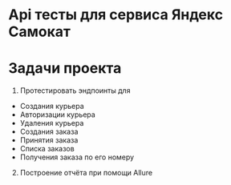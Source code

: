 # Api тесты для сервиса Яндекс Самокат
# Задачи проекта
1. Протестировать эндпоинты для
- Создания курьера
- Авторизации курьера
- Удаления курьера
- Создания заказа
- Принятия заказа
- Списка заказов
- Получения заказа по его номеру
2. Построение отчёта при помощи Allure

